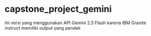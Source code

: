 # capstone_project_gemini

Ini versi yang menggunakan API Gemini 2.5 Flash karena IBM Granite instruct memiliki output yang pendek
